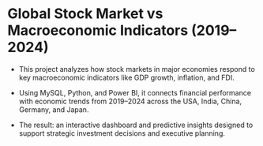 # Global Stock Market vs Macroeconomic Indicators (2019–2024)
- This project analyzes how stock markets in major economies respond to key macroeconomic indicators like GDP growth, inflation, and FDI.
- Using MySQL, Python, and Power BI, it connects financial performance with economic trends from 2019–2024 across the USA, India, China, Germany, and Japan.

- The result: an interactive dashboard and predictive insights designed to support strategic investment decisions and executive planning.
